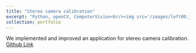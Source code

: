 ```yaml
---
title: "Stereo camera calibration"
excerpt: "Python, openCV, ComputerVision<br/><img src='/images/left00.jpg' >"
collection: portfolio
---
```

We implemented and improved an application for stereo camera calibration. 
[Github Link](https://github.com/BanafshehKarimian/stereo)